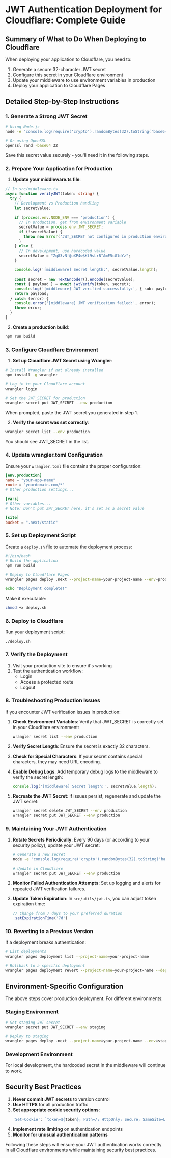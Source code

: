 # JWT Authentication Deployment for Cloudflare: Complete Guide

## Summary of What to Do When Deploying to Cloudflare

When deploying your application to Cloudflare, you need to:

1. Generate a secure 32-character JWT secret
2. Configure this secret in your Cloudflare environment
3. Update your middleware to use environment variables in production
4. Deploy your application to Cloudflare Pages

## Detailed Step-by-Step Instructions

### 1. Generate a Strong JWT Secret

```bash
# Using Node.js
node -e "console.log(require('crypto').randomBytes(32).toString('base64'))"

# Or using OpenSSL
openssl rand -base64 32
```

Save this secret value securely - you'll need it in the following steps.

### 2. Prepare Your Application for Production

1. **Update your middleware.ts file**:

```typescript
// In src/middleware.ts
async function verifyJWT(token: string) {
  try {
    // Development vs Production handling
    let secretValue;
    
    if (process.env.NODE_ENV === 'production') {
      // In production, get from environment variable
      secretValue = process.env.JWT_SECRET;
      if (!secretValue) {
        throw new Error('JWT_SECRET not configured in production environment');
      }
    } else {
      // In development, use hardcoded value
      secretValue = "Zq83vN!@uXP4w$Kt9sLrB^AmE5cG1dYz";
    }
    
    console.log('[middleware] Secret length:', secretValue.length);
    
    const secret = new TextEncoder().encode(secretValue);
    const { payload } = await jwtVerify(token, secret);
    console.log('[middleware] JWT verified successfully:', { sub: payload.sub, email: payload.email });
    return payload;
  } catch (error) {
    console.error('[middleware] JWT verification failed:', error);
    throw error;
  }
}
```

2. **Create a production build**:

```bash
npm run build
```

### 3. Configure Cloudflare Environment

1. **Set up Cloudflare JWT Secret using Wrangler**:

```bash
# Install Wrangler if not already installed
npm install -g wrangler

# Log in to your Cloudflare account
wrangler login

# Set the JWT_SECRET for production
wrangler secret put JWT_SECRET --env production
```

When prompted, paste the JWT secret you generated in step 1.

2. **Verify the secret was set correctly**:

```bash
wrangler secret list --env production
```

You should see JWT_SECRET in the list.

### 4. Update wrangler.toml Configuration

Ensure your `wrangler.toml` file contains the proper configuration:

```toml
[env.production]
name = "your-app-name"
route = "yourdomain.com/*"
# Other production settings...

[vars]
# Other variables...
# Note: Don't put JWT_SECRET here, it's set as a secret value

[site]
bucket = ".next/static"
```

### 5. Set up Deployment Script

Create a `deploy.sh` file to automate the deployment process:

```bash
#!/bin/bash
# Build the application
npm run build

# Deploy to Cloudflare Pages
wrangler pages deploy .next --project-name=your-project-name --env=production

echo "Deployment complete!"
```

Make it executable:

```bash
chmod +x deploy.sh
```

### 6. Deploy to Cloudflare

Run your deployment script:

```bash
./deploy.sh
```

### 7. Verify the Deployment

1. Visit your production site to ensure it's working
2. Test the authentication workflow:
   - Login
   - Access a protected route
   - Logout

### 8. Troubleshooting Production Issues

If you encounter JWT verification issues in production:

1. **Check Environment Variables**:
   Verify that JWT_SECRET is correctly set in your Cloudflare environment:
   ```bash
   wrangler secret list --env production
   ```

2. **Verify Secret Length**:
   Ensure the secret is exactly 32 characters.

3. **Check for Special Characters**:
   If your secret contains special characters, they may need URL encoding.

4. **Enable Debug Logs**:
   Add temporary debug logs to the middleware to verify the secret length:
   ```typescript
   console.log('[middleware] Secret length:', secretValue.length);
   ```

5. **Recreate the JWT Secret**:
   If issues persist, regenerate and update the JWT secret:
   ```bash
   wrangler secret delete JWT_SECRET --env production
   wrangler secret put JWT_SECRET --env production
   ```

### 9. Maintaining Your JWT Authentication

1. **Rotate Secrets Periodically**:
   Every 90 days (or according to your security policy), update your JWT secret:
   ```bash
   # Generate a new secret
   node -e "console.log(require('crypto').randomBytes(32).toString('base64'))"
   
   # Update in Cloudflare
   wrangler secret put JWT_SECRET --env production
   ```

2. **Monitor Failed Authentication Attempts**:
   Set up logging and alerts for repeated JWT verification failures.

3. **Update Token Expiration**:
   In `src/utils/jwt.ts`, you can adjust token expiration time:
   ```typescript
   // Change from 7 days to your preferred duration
   .setExpirationTime('7d')
   ```

### 10. Reverting to a Previous Version

If a deployment breaks authentication:

```bash
# List deployments
wrangler pages deployment list --project-name=your-project-name

# Rollback to a specific deployment
wrangler pages deployment revert --project-name=your-project-name --deployment-id=<DEPLOYMENT_ID>
```

## Environment-Specific Configuration

The above steps cover production deployment. For different environments:

### Staging Environment

```bash
# Set staging JWT secret
wrangler secret put JWT_SECRET --env staging

# Deploy to staging
wrangler pages deploy .next --project-name=your-project-name --env=staging
```

### Development Environment

For local development, the hardcoded secret in the middleware will continue to work.

## Security Best Practices

1. **Never commit JWT secrets** to version control
2. **Use HTTPS** for all production traffic
3. **Set appropriate cookie security options**:
   ```typescript
   'Set-Cookie': `token=${token}; Path=/; HttpOnly; Secure; SameSite=Lax; Max-Age=604800`
   ```
4. **Implement rate limiting** on authentication endpoints
5. **Monitor for unusual authentication patterns**

Following these steps will ensure your JWT authentication works correctly in all Cloudflare environments while maintaining security best practices. 